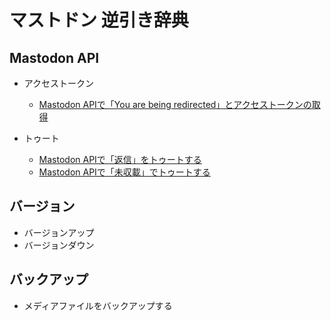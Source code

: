 # マストドン 逆引き辞典

## Mastodon API
- アクセストークン
    - [Mastodon APIで「You are being redirected」とアクセストークンの取得](https://qiita.com/KEINOS/items/78445aad59e5818bf87e)

- トゥート
    - [Mastodon APIで「返信」をトゥートする](https://qiita.com/KEINOS/items/68ae99c7f98fe309f9bf)
    - [Mastodon APIで「未収載」でトゥートする](https://qiita.com/KEINOS/items/27d201afed4ed665cb11)

## バージョン
- バージョンアップ
- バージョンダウン

## バックアップ
- メディアファイルをバックアップする
